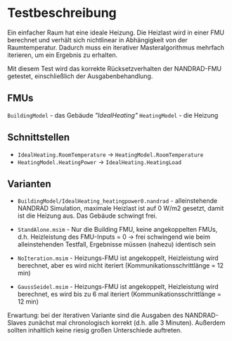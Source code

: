 # Testbeschreibung

Ein einfacher Raum hat eine ideale Heizung. Die Heizlast wird in einer FMU berechnet und verhält sich nichtlinear
in Abhängigkeit von der Raumtemperatur. Dadurch muss ein iterativer Masteralgorithmus mehrfach iterieren, um
ein Ergebnis zu erhalten.

Mit diesem Test wird das korrekte Rücksetzverhalten der NANDRAD-FMU getestet, einschließlich der Ausgabenbehandlung.

## FMUs

`BuildingModel` - das Gebäude _"IdealHeating"_
`HeatingModel` - die Heizung

## Schnittstellen

- `IdealHeating.RoomTemperature` -> `HeatingModel.RoomTemperature`
- `HeatingModel.HeatingPower` -> `IdealHeating.HeatingLoad`

## Varianten

- `BuildingModel/IdealHeating_heatingpower0.nandrad` - alleinstehende NANDRAD Simulation, maximale Heizlast ist auf 0 W/m2 gesetzt, damit ist die Heizung aus. Das Gebäude schwingt frei.


- `StandAlone.msim` - Nur die Building FMU, keine angekoppelten FMUs, d.h. Heizleistung des FMU-Inputs = 0 -> frei schwingend wie beim alleinstehenden Testfall, Ergebnisse müssen (nahezu) identisch sein
- `NoIteration.msim` - Heizungs-FMU ist angekoppelt, Heizleistung wird berechnet, aber es wird nicht iteriert (Kommunikationsschrittlänge = 12 min)
- `GaussSeidel.msim` - Heizungs-FMU ist angekoppelt, Heizleistung wird berechnet, es wird bis zu 6 mal iteriert (Kommunikationsschrittlänge = 12 min)

Erwartung: bei der iterativen Variante sind die Ausgaben des NANDRAD-Slaves zunächst mal chronologisch korrekt (d.h. alle 3 Minuten). Außerdem sollten inhaltlich keine riesig großen Unterschiede auftreten.


